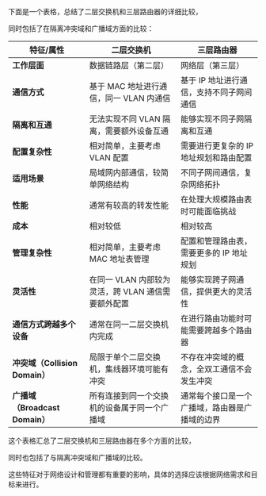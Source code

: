 下面是一个表格，总结了二层交换机和三层路由器的详细比较，

同时包括了在隔离冲突域和广播域方面的比较：

| 特征/属性                      | 二层交换机                                         | 三层路由器                                     |
| ------------------------------ | -------------------------------------------------- | ---------------------------------------------- |
| **工作层面**                   | 数据链路层（第二层）                               | 网络层（第三层）                               |
| **通信方式**                   | 基于 MAC 地址进行通信，同一 VLAN 内通信            | 基于 IP 地址进行通信，支持不同子网间通信       |
| **隔离和互通**                 | 无法实现不同 VLAN 隔离，需要额外设备互通           | 能够实现不同子网隔离和互通                     |
| **配置复杂性**                 | 相对简单，主要考虑 VLAN 配置                       | 需要进行更复杂的 IP 地址规划和路由配置         |
| **适用场景**                   | 局域网内部通信，较简单网络结构                     | 不同子网间通信，复杂网络拓扑                   |
| **性能**                       | 通常有较高的转发性能                               | 在处理大规模路由表时可能面临挑战               |
| **成本**                       | 相对较低                                           | 相对较高                                       |
| **管理复杂性**                 | 相对简单，主要考虑 MAC 地址表管理                  | 配置和管理路由表，需要更多的 IP 地址规划       |
| **灵活性**                     | 在同一 VLAN 内部较为灵活，跨 VLAN 通信需要额外配置 | 能够实现跨子网通信，提供更大的灵活性           |
| **通信方式跨越多个设备**       | 通常在同一二层交换机内完成                         | 在进行路由功能时可能需要跨越多个路由器         |
| **冲突域（Collision Domain）** | 局限于单个二层交换机，集线器环境可能有冲突         | 不存在冲突域的概念，全双工通信不会发生冲突     |
| **广播域（Broadcast Domain）** | 所有连接到同一个交换机的设备属于同一个广播域       | 通常每个接口是一个广播域，路由器是广播域的边界 |

这个表格汇总了二层交换机和三层路由器在多个方面的比较，

同时也包括了与隔离冲突域和广播域的比较。

这些特征对于网络设计和管理都有重要的影响，具体的选择应该根据网络需求和目标来进行。
